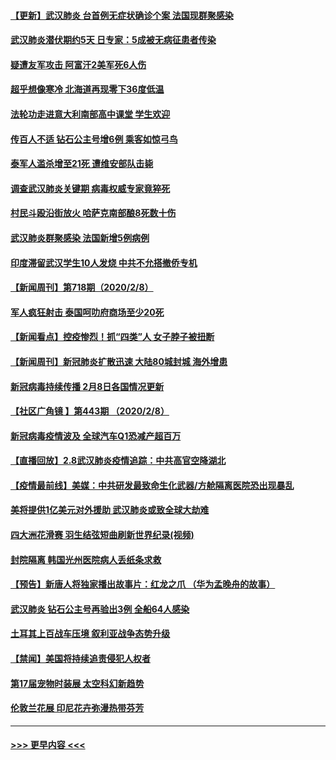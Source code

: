 #### [【更新】武汉肺炎 台首例无症状确诊个案 法国现群聚感染](../pages/prog202/a102770740.md?t=02092011) 
#### [武汉肺炎潜伏期约5天 日专家：5成被无病征患者传染](../pages/prog202/a102773145.md?t=02092011) 
#### [疑遭友军攻击 阿富汗2美军死6人伤](../pages/prog202/a102773140.md?t=02092011) 
#### [超乎想像寒冷 北海道再现零下36度低温](../pages/prog202/a102773122.md?t=02092011) 
#### [法轮功走进意大利南部高中课堂 学生欢迎](../pages/prog202/a102773105.md?t=02092011) 
#### [传百人不适 钻石公主号增6例 乘客如惊弓鸟](../pages/prog202/a102773051.md?t=02092011) 
#### [泰军人滥杀增至21死 遭维安部队击毙](../pages/prog202/a102772913.md?t=02092011) 
#### [调查武汉肺炎关键期 病毒权威专家竟猝死](../pages/prog202/a102773033.md?t=02092011) 
#### [村民斗殴沿街放火 哈萨克南部酿8死数十伤](../pages/prog202/a102772980.md?t=02092011) 
#### [武汉肺炎群聚感染 法国新增5例病例](../pages/prog202/a102772957.md?t=02092011) 
#### [印度滞留武汉学生10人发烧 中共不允搭撤侨专机](../pages/prog202/a102772946.md?t=02092011) 
#### [【新闻周刊】第718期（2020/2/8）](../pages/prog202/a102772921.md?t=02092011) 
#### [军人疯狂射击 泰国呵叻府商场至少20死](../pages/prog202/a102772833.md?t=02092011) 
#### [【新闻看点】控疫惨烈！抓“四类”人 女子脖子被扭断](../pages/prog202/a102772896.md?t=02092011) 
#### [【新闻周刊】新冠肺炎扩散迅速 大陆80城封城 海外增患](../pages/prog202/a102772852.md?t=02092011) 
#### [新冠病毒持续传播 2月8日各国情况更新](../pages/prog202/a102772826.md?t=02092011) 
#### [【社区广角镜  】第443期  （2020/2/8）](../pages/prog202/a102772736.md?t=02092011) 
#### [新冠病毒疫情波及 全球汽车Q1恐减产超百万](../pages/prog202/a102772695.md?t=02092011) 
#### [【直播回放】2.8武汉肺炎疫情追踪：中共高官空降湖北](../pages/prog202/a102772618.md?t=02092011) 
#### [【疫情最前线】美媒：中共研发最致命生化武器/方舱隔离医院恐出现暴乱](../pages/prog202/a102772439.md?t=02092011) 
#### [美将提供1亿美元对外援助 武汉肺炎或致全球大劫难](../pages/prog202/a102772361.md?t=02092011) 
#### [四大洲花滑赛 羽生结弦短曲刷新世界纪录(视频)](../pages/prog202/a102772341.md?t=02092011) 
#### [封院隔离 韩国光州医院病人丢纸条求救](../pages/prog202/a102772282.md?t=02092011) 
#### [【预告】新唐人将独家播出故事片：红龙之爪 （华为孟晚舟的故事）](../pages/prog202/a102767728.md?t=02092011) 
#### [武汉肺炎 钻石公主号再验出3例 全船64人感染](../pages/prog202/a102771726.md?t=02092011) 
#### [土耳其上百战车压境 叙利亚战争态势升级](../pages/prog202/a102772132.md?t=02092011) 
#### [【禁闻】美国将持续追责侵犯人权者](../pages/prog202/a102772042.md?t=02092011) 
#### [第17届宠物时装展 太空科幻新趋势](../pages/prog202/a102772033.md?t=02092011) 
#### [伦敦兰花展 印尼花卉弥漫热带芬芳](../pages/prog202/a102772026.md?t=02092011) 

----
#### [ >>> 更早内容 <<< ](../indexes/prog202-earlier.md)
